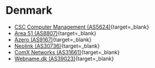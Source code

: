 # Denmark

- [CSC Computer Management (AS5624)](http://traceroute.sdn.dk/cgi-bin/nph-traceroute){target=_blank}
- [Area 51 (AS8807)](http://www.area51.dk/network/traceroute.php){target=_blank}
- [Azero (AS9167)](http://azero.dk/support/vaerktoej/traceroute/){target=_blank}
- [Neolink (AS30736)](http://nettools.neolink.dk/){target=_blank}
- [ComX Networks (AS31661)](http://lg.cxnet.dk/){target=_blank}
- [Webname.dk (AS39023)](http://webname.dk/?page=networktools){target=_blank}
